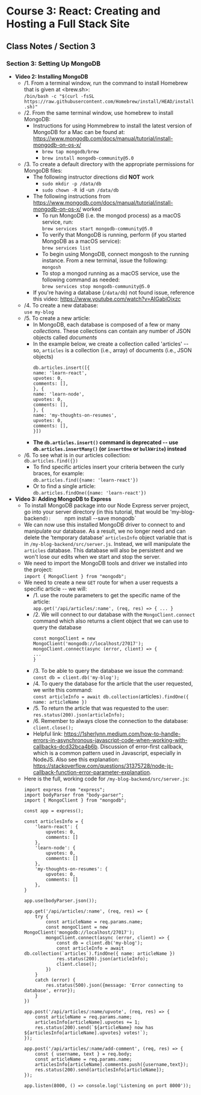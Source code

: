 # Course 3: React: Creating and Hosting a Full Stack Site
## Class Notes / Section 3

### Section 3: Setting Up MongoDB
- __Video 2: Installing MongoDB__
  - /1. From a terminal window, run the command to install Homebrew that is given at <brew.sh>:   
    `/bin/bash -c "$(curl -fsSL https://raw.githubusercontent.com/Homebrew/install/HEAD/install.sh)"`
  - /2. From the same terminal window, use homebrew to install MongoDB:
    - Instructions for using Hommebrew to install the latest version of MongoDB for a Mac can be found at:   
      <https://www.mongodb.com/docs/manual/tutorial/install-mongodb-on-os-x/>
      - `brew tap mongodb/brew`
      - `brew install mongodb-community@5.0`
  - /3. To create a default directory with the appropriate permissions for MongoDB files:
    - The following instructor directions did __NOT__ work
      - `sudo mkdir -p /data/db`
      - `sudo chown -R `id -un` /data/db`
    - The following instructions from <https://www.mongodb.com/docs/manual/tutorial/install-mongodb-on-os-x/> worked
      - To run MongoDB (i.e. the mongod process) as a macOS service, run:   
        `brew services start mongodb-community@5.0`
      - To verify that MongoDB is running, perform (if you started MongoDB as a macOS service):   
        `brew services list`
      - To begin using MongoDB, connect mongosh to the running instance. From a new terminal, issue the following:    
        `mongosh`
      - To stop a mongod running as a macOS service, use the following command as needed:   
        `brew services stop mongodb-community@5.0`
    - If you're having a database (`/data/db`) not found issue, reference this video: <https://www.youtube.com/watch?v=AIGabiOixzc>
  - /4. To create a new database:   
      `use my-blog`
  - /5. To create a new article:
    - In MongoDB, each database is composed of a few or many _collections_. These collections can contain any number of JSON objects called _documents_
    - In the example below, we create a collection called 'articles' -- so, `articles` is a collection (i.e., array) of documents (i.e., JSON objects)
      ```
      db.articles.insert([{
      name: 'learn-react',
      upvotes: 0,
      comments: [],
      }, {
      name: 'learn-node',
      upvotes: 0,
      comments: [],
      }, {
      name: 'my-thoughts-on-resumes',
      upvotes: 0,
      comments: [],
      }])
      ```
    - __The `db.articles.insert()` command is deprecated -- use `db.articles.insertMany()` (or `insertOne` or `bulkWrite`) instead__
  - /6. To see what is in our articles collection:    
    `db.articles.find({})`
    - To find specific articles insert your criteria between the curly braces, for example:   
      `db.articles.find({name: 'learn-react'})`
    - Or to find a single article:    
       `db.articles.findOne({name: 'learn-react'})`
- __Video 3: Adding MongoDB to Express__
  - To install MongoDB package into our Node Express server project, go into your server directory (in this tutorial, that would be 'my-blog-backend`):    
    `npm install --save mongodb`
  - We can now use this installed MongoDB driver to connect to and manipulate our database. As a result, we no longer need and can delete the 'temporary database' `articlesInfo` object variable that is in `/my-blog-backend/src/server.js`. Instead, we will manipulate the `articles` database. This database will also be persistent and we won't lose our edits when we start and stop the server.
  - We need to import the MongoDB tools and driver we installed into the project:   
    `import { MongoClient } from "mongodb";`
  - We need to create a new `GET` route for when a user requests a specific article -- we will:
    - /1. use the route parameters to get the specific name of the article:    
      `app.get('/api/articles/:name', (req, res) => { ... }`
    - /2. We will connect to our database with the `MongoClient.connect` command which also returns a client object that we can use to query the database
      ```
      const mongoClient = new MongoClient('mongodb://localhost/27017');
      mongoClient.connect(async (error, client) => {
      ...
      }
      ```
    - /3. To be able to query the database we issue the command:    
      `const db = client.db('my-blog');`
    - /4. To query the database for the article that the user requested, we write this command:   
      `const articleInfo = await db.collection(`articles`).findOne({ name: articleName })`
    - /5. To return the article that was requested to the user:   
      `res.status(200).json(articleInfo);`
    - /6. Remember to always close the connection to the database:    
      `client.close();`
    - Helpful link: <https://1sherlynn.medium.com/how-to-handle-errors-in-asynchronous-javascript-code-when-working-with-callbacks-dcd32bca4b6b>. Discussion of error-first callback, which is a common pattern used in Javascript, especially in NodeJS. Also see this explanation: <https://stackoverflow.com/questions/31375728/node-js-callback-function-error-parameter-explanation>.
  - Here is the full, working code for `/my-blog-backend/src/server.js`:
    ```
    import express from "express";
    import bodyParser from "body-parser";
    import { MongoClient } from "mongodb";

    const app = express();

    const articlesInfo = {
        'learn-react': {
            upvotes: 0,
            comments: []
        },
        'learn-node': {
            upvotes: 0,
            comments: []
        },
        'my-thoughts-on-resumes': {
            upvotes: 0,
            comments: []
        },
    }

    app.use(bodyParser.json());

    app.get('/api/articles/:name', (req, res) => {
        try {
            const articleName = req.params.name;
            const mongoClient = new MongoClient('mongodb://localhost/27017');
            mongoClient.connect(async (error, client) => {
                const db = client.db('my-blog');
                const articleInfo = await db.collection(`articles`).findOne({ name: articleName })
                res.status(200).json(articleInfo);
                client.close();
            })
        } 
        catch (error) {
            res.status(500).json({message: 'Error connecting to database', error});
        }    
    })

    app.post('/api/articles/:name/upvote', (req, res) => {
        const articleName = req.params.name;
        articlesInfo[articleName].upvotes += 1;
        res.status(200).send(`${articleName} now has ${articlesInfo[articleName].upvotes} votes!`);
    });

    app.post('/api/articles/:name/add-comment', (req, res) => {
        const { username, text } = req.body;
        const articleName = req.params.name;
        articlesInfo[articleName].comments.push({username,text});
        res.status(200).send(articlesInfo[articleName]);
    });

    app.listen(8000, () => console.log('Listening on port 8000'));
    ```
